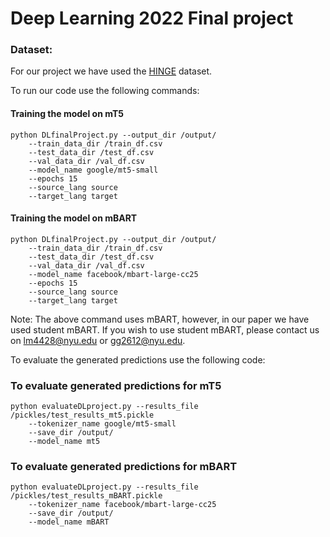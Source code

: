 # Deep Learning 2022 Final project

### Dataset:
For our project we have used the [HINGE](https://aclanthology.org/2021.eval4nlp-1.20.pdf) dataset.

To run our code use the following commands:

#### Training the model on mT5
```
python DLfinalProject.py --output_dir /output/ 
    --train_data_dir /train_df.csv 
    --test_data_dir /test_df.csv 
    --val_data_dir /val_df.csv 
    --model_name google/mt5-small 
    --epochs 15 
    --source_lang source 
    --target_lang target
```
#### Training the model on mBART
```
python DLfinalProject.py --output_dir /output/ 
    --train_data_dir /train_df.csv 
    --test_data_dir /test_df.csv 
    --val_data_dir /val_df.csv 
    --model_name facebook/mbart-large-cc25
    --epochs 15 
    --source_lang source 
    --target_lang target
```
Note: The above command uses mBART, however, in our paper we have used student mBART. If you wish to use student mBART, please contact us on lm4428@nyu.edu or gg2612@nyu.edu. 


To evaluate the generated predictions use the following code:

### To evaluate generated predictions for mT5
```
python evaluateDLproject.py --results_file /pickles/test_results_mt5.pickle 
    --tokenizer_name google/mt5-small
    --save_dir /output/
    --model_name mt5
```

### To evaluate generated predictions for mBART
```
python evaluateDLproject.py --results_file /pickles/test_results_mBART.pickle 
    --tokenizer_name facebook/mbart-large-cc25
    --save_dir /output/
    --model_name mBART
```
